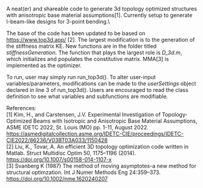 A neat(er) and shareable code to generate 3d topology optimized structures with anisotropic base material assumptions[1]. Currently setup to generate I-beam-like designs for 3-point bending.\

The base of the code has been updated to be based on https://www.top3d.app/ [2]. The largest modification is to the generation of the stiffness matrix KE. New functions are in the folder titled *stiffnessGeneration*. The function that plays the largest role is *D_3d.m*, which initializes and populates the constitutive matrix. MMA[3] is implemented as the optimizer. 

To run, user may simply run run_top3d(). To alter user-input variables/parameters, modifications can be made to the *userSettings* object declared in line 3 of run_top3d(). Users are encouraged to read the class definition to see what variables and subfunctions are modifiable. 

References: \
[1] Kim, H., and Carstensen, J.V. Experimental Investigation of Topology-Optimized Beams with Isotropic and Anisotropic Base Material Assumptions, ASME IDETC 2022, St. Louis (MO) pp. 1-11, August 2022. https://asmedigitalcollection.asme.org/IDETC-CIE/proceedings/IDETC-CIE2022/86236/V03BT03A033/1150428 \
[2] Liu, K., Tovar, A. An efficient 3D topology optimization code written in Matlab. Struct Multidisc Optim 50, 1175–1196 (2014). https://doi.org/10.1007/s00158-014-1107-x \
[3] Svanberg K (1987) The method of moving asymptotes-a new method for structural optimzation. Int J Numer Methods Eng 24:359–373. https://doi.org/10.1002/nme.1620240207
